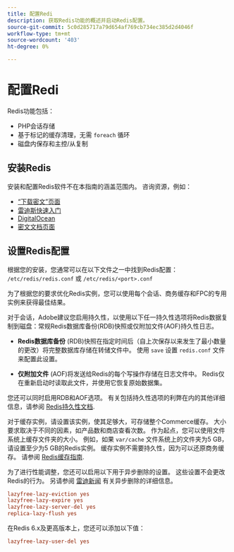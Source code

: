 ```yaml
---
title: 配置Redi
description: 获取Redis功能的概述并启动Redis配置。
source-git-commit: 5c0d285717a79d654af769cb734ec385d2d4046f
workflow-type: tm+mt
source-wordcount: '403'
ht-degree: 0%

---
```


# 配置Redi

Redis功能包括：

- PHP会话存储
- 基于标记的缓存清理，无需 `foreach` 循环
- 磁盘内保存和主控/从复制

## 安装Redis

安装和配置Redis软件不在本指南的涵盖范围内。 咨询资源，例如：

- [“下载密文”页面](https://redis.io/download)
- [雷迪斯快速入门](https://redis.io/docs/getting-started/)
- [DigitalOcean](https://www.digitalocean.com/community/tutorials/how-to-install-and-use-redis)
- [密文文档页面](https://redis.io/docs)

## 设置Redis配置

根据您的安装，您通常可以在以下文件之一中找到Redis配置： `/etc/redis/redis.conf` 或 `/etc/redis/<port>.conf`

为了根据您的要求优化Redis实例，您可以使用每个会话、商务缓存和FPC的专用实例来获得最佳结果。

对于会话，Adobe建议您启用持久性，以使用以下任一持久性选项将Redis数据复制到磁盘：常规Redis数据库备份(RDB)快照或仅附加文件(AOF)持久性日志。

- **Redis数据库备份** (RDB)快照在指定时间后（自上次保存以来发生了最小数量的更改）将完整数据库存储在转储文件中。 使用 `save` 设置 `redis.conf` 文件来配置此设置。

- **仅附加文件** (AOF)将发送给Redis的每个写操作存储在日志文件中。 Redis仅在重新启动时读取此文件，并使用它恢复原始数据集。

您还可以同时启用RDB和AOF选项。 有关包括持久性选项的利弊在内的其他详细信息，请参阅 [Redis持久性文档](https://redis.io/topics/persistence).

对于缓存实例，请设置该实例，使其足够大，可存储整个Commerce缓存。 大小要求取决于不同的因素，如产品数和商店查看次数。 作为起点，您可以使用文件系统上缓存文件夹的大小。 例如，如果 `var/cache` 文件系统上的文件夹为5 GB，请设置至少为5 GB的Redis实例。 缓存实例不需要持久性，因为可以还原商务缓存。 请参阅 [Redis缓存指南](https://redis.io/docs/manual/eviction/).

为了进行性能调整，您还可以启用以下用于异步删除的设置。 这些设置不会更改Redis的行为。 另请参阅 [雷迪新闻](http://antirez.com/news/93) 有关异步删除的详细信息。

```ini
lazyfree-lazy-eviction yes
lazyfree-lazy-expire yes
lazyfree-lazy-server-del yes
replica-lazy-flush yes
```

在Redis 6.x及更高版本上，您还可以添加以下值：

```ini
lazyfree-lazy-user-del yes
```
